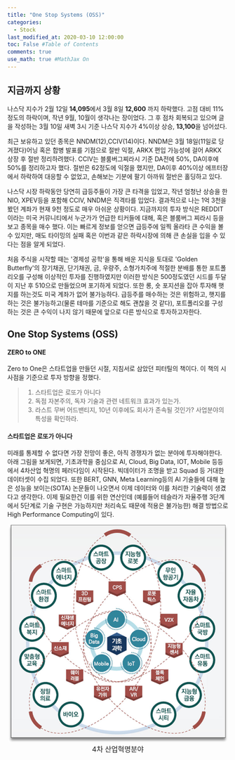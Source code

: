 ```yaml
---
title: "One Stop Systems (OSS)"
categories: 
  - Stock
last_modified_at: 2020-03-10 12:00:00
toc: False #Table of Contents
comments: true
use_math: true #MathJax On
---
```


## 지금까지 상황

나스닥 지수가 2월 12일 **14,095**에서 3월 8일 **12,600** 까지 하락했다. 고점 대비 11%정도의 하락이며, 작년 9월, 10월이 생각나는 장이었다. 그 후 점차 회복되고 있으며 글을 작성하는 3월 10일 새벽 3시 기준 나스닥 지수가 4%이상 상승, **13,100**을 넘어섰다.

최근 보유하고 있던 종목은 NNDM(12),CCIV(14)이다. NNDM은 3월 18일(11일로 당겨졌다)어닝 혹은 합병 발표를 기점으로 절반 익절, ARKX 편입 가능성에 걸어 ARKX 상장 후 절반 정리하려했다. CCIV는 블룸버그찌라시 기준 DA전에 50%, DA이후에 50%를 정리하고자 했다. 절반은 62정도에 익절을 했지만, DA이후 40%이상 에프터장에서 하락하여 대응할 수 없었고, 손해보는 기분에 팔기 아까워 절반은 홀딩하고 있다. 

나스닥 시장 하락동안 당연히 급등주들이 가장 큰 타격을 입었고, 작년 엄청난 상승을 한 NIO, XPEV등을 포함해 CCIV, NNDM은 직격타를 입었다. 결과적으로 나는 1억 3천을 봤던 계좌가 현재 9천 정도로 매우 아쉬운 상황이다. 지금까지의 투자 방식은 REDDIT이라는 미국 커뮤니티에서 누군가가 언급한 티커들에 대해, 혹은 블룸버그 찌라시 등을 보고 종목을 매수 했다. 이는 빠르게 정보를 얻으면 급등주에 일찍 올라타 큰 수익을 볼 수 있지만, 매도 타이밍의 실패 혹은 이번과 같은 하락시장에 의해 큰 손실을 입을 수 있다는 점을 알게 되었다. 

처음 주식을 시작할 때는 '경제성 공학'을 통해 배운 지식을 토대로 'Golden Butterfly'의 장기채권, 단기채권, 금, 우량주, 소형가치주에 적절한 분배를 통한 포트폴리오를 구성해 이상적인 투자를 진행하였지만 이러한 방식은 500정도였던 시드를 두달이 지난 후 510으로 만들었으며 포기하게 되었다. 또한 롱, 숏 포지션을 잡아 투자해 햇지를 하는것도 미국 계좌가 없어 불가능하다. 급등주를 매수하는 것은 위험하고, 햇지를 하는 것은 불가능하고(물론 테마를 기준으로 해도 괜찮을 것 같다), 포트폴리오를 구성하는 것은 큰 수익이 나지 않기 때문에 앞으로 다른 방식으로 투자하고자한다.

## One Stop Systems (OSS)
#### ZERO to ONE

Zero to One은 스타트업을 만들던 시절, 지침서로 삼았던 피터틸의 책이다. 이 책의 시사점을 기준으로 투자 방향을 정했다.
> 1. 스타트업은 로또가 아니다 
> 2. 독점 자본주의, 독자 기술과 관련 네트워크 효과가 있는가.
> 3. 라스트 무버 어드밴티지, 10년 이후에도 회사가 존속될 것인가? 사업분야의 특성을 확인하라.

#### 스타트업은 로또가 아니다

미래를 통제할 수 없다면 가장 전망이 좋은, 아직 경쟁자가 없는 분야에 투자해야한다. 아래 그림을 보게되면, 기초과학을 중심으로 AI, Cloud, Big Data, IOT, Mobile 등등에서 4차산업 혁명의 페러다임이 시작된다. 빅데이터가 조명을 받고 Squad 등 거대한 데이터셋이 수집 되었다. 또한 BERT, GNN, Meta Learning등의 AI 기술들에 대해 높은 성능을 보이는(SOTA) 논문들이 나오면서 이제 데이터와 이를 처리한 기술력이 생겼다고 생각한다. 이제 필요한건 이를 위한 연산인데 (예를들어 테슬라가 자율주행 3단계에서 5단계로 기술 구현은 가능하지만 처리속도 때문에 적용은 불가능한) 해결 방법으로 High Performance Computing이 있다.
<center><img src="/assets/images/oss_1.jpg" width="500" ></center>
<center><font size="3em">4차 산업혁명분야</font></center>


